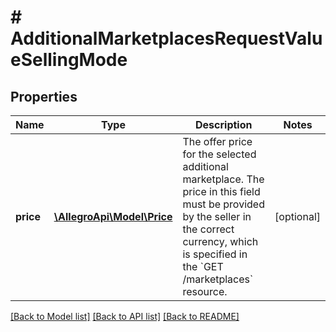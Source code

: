 # # AdditionalMarketplacesRequestValueSellingMode

## Properties

Name | Type | Description | Notes
------------ | ------------- | ------------- | -------------
**price** | [**\AllegroApi\Model\Price**](Price.md) | The offer price for the selected additional marketplace. The price in this field must be provided by the seller in the correct currency, which is specified in the &#x60;GET /marketplaces&#x60; resource. | [optional]

[[Back to Model list]](../../README.md#models) [[Back to API list]](../../README.md#endpoints) [[Back to README]](../../README.md)

